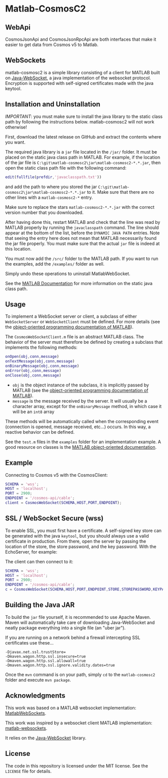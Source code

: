 Matlab-CosmosC2
===============

WebApi
---

CosmosJsonApi and CosmosJsonRpcApi are both interfaces that make it easier to get data from Cosmos v5 to Matlab. 


WebSockets
---

matlab-cosmosc2 is a simple library consisting of a client for MATLAB built on [Java-WebSocket](https://github.com/TooTallNate/Java-WebSocket), a java implementation of the websocket protocol. Encryption is supported with self-signed certificates made with the java keytool.

Installation and Uninstallation
---

*IMPORTANT*: you must make sure to install the java library to the static class path by following the instructions below. matlab-cosmosc2 will not work otherwise!

First, download the latest release on GitHub and extract the contents where you want.

The required java library is a `jar` file located in the `/jar/` folder. It must be placed on the static java class path in MATLAB. For example, if the location of the jar file is `C:\git\matlab-cosmosc2\jar\matlab-cosmosc2-*.*.jar`, then open the static class path file with the following command:
```matlab
edit(fullfile(prefdir,'javaclasspath.txt'))
```
and add the path to where you stored the jar `C:\git\matlab-cosmosc2\jar\matlab-cosmosc2-*.*.jar` to it. Make sure that there are no other lines with a `matlab-cosmosc2-*` entry.

Make sure to replace the stars `matlab-cosmosc2-*.*.jar` with the correct version number that you downloaded.

After having done this, restart MATLAB and check that the line was read by MATLAB properly by running the `javaclasspath` command. The line should appear at the bottom of the list, before the `DYNAMIC JAVA PATH` entries. Note that seeing the entry here does not mean that MATLAB necessarily found the jar file properly. You must make sure that the actual `jar` file is indeed at this location.

You must now add the `/src/` folder to the MATLAB  path. If you want to run the examples, add the `/examples/` folder as well.

Simply undo these operations to uninstall MatlabWebSocket.

See the [MATLAB  Documentation](http://www.mathworks.com/help/matlab/matlab_external/static-path.html) for more information on the static java class path.

Usage
---

To implement a WebSocket server or client, a subclass of either `WebSocketServer` or `WebSocketClient` must be defined. For more details (see the [object-oriented programming documentation of MATLAB](http://www.mathworks.com/help/matlab/object-oriented-programming.html)).

The `CosmosWebSocketClient.m` file is an abstract MATLAB class. The behavior of the server must therefore be defined by creating a subclass that implements the following methods:

```matlab
onOpen(obj,conn,message)
onTextMessage(obj,conn,message)
onBinaryMessage(obj,conn,message)
onError(obj,conn,message)
onClose(obj,conn,message)
```

 * `obj` is the object instance of the subclass, it is implicitly passed by MATLAB (see the [object-oriented programming documentation of MATLAB](http://www.mathworks.com/help/matlab/object-oriented-programming.html)).
 * `message` is the message received by the server. It will usually be a character array, except for the `onBinaryMessage` method, in which case it will be an `int8` array

These methods will be automatically called when the corresponding event (connection is opened, message received, etc...) occurs. In this way, a reactive behavior can be defined.

See the `test.m` files in the `examples` folder for an implementation example. A good resource on classes is the [MATLAB object-oriented documentation](http://www.mathworks.com/help/matlab/object-oriented-programming.html).

Example
---

Connecting to Cosmos v5 with the CosmosClient:

```matlab
SCHEMA = 'wss';
HOST = 'localhost';
PORT = 2900;
ENDPOINT = '/cosmos-api/cable';
client = CosmosWebSocket(SCHEMA,HOST,PORT,ENDPOINT);
```


SSL / WebSocket Secure (wss)
---

To enable SSL, you must first have a certificate. A self-signed key store can be generated with the java `keytool`, but you should always use a valid certificate in production. From there, open the server by passing the location of the store, the store password, and the key password. With the EchoServer, for example:

The client can then connect to it:
```matlab
SCHEMA = 'wss';
HOST = 'localhost';
PORT = 2900;
ENDPOINT = '/cosmos-api/cable';
c = CosmosWebSocket(SCHEMA,HOST,PORT,ENDPOINT,STORE,STOREPASSWORD,KEYPASSWORD);
```

Building the Java JAR
---

To build the `jar` file yourself, it is recommended to use Apache Maven. Maven will automatically take care of downloading Java-WebSocket and neatly package everything into a single file (an "uber jar"). 

If you are running on a network behind a firewall intercepting SSL certificates use these...

```
-Djavax.net.ssl.trustStore=
-Dmaven.wagon.http.ssl.insecure=true
-Dmaven.wagon.http.ssl.allowall=true
-Dmaven.wagon.http.ssl.ignore.validity.dates=true
```

Once the `mvn` command is on your path, simply `cd` to the `matlab-cosmosc2` folder and execute `mvn package`.

Acknowledgments
---

This work was based on a MATLAB websocket implementation:  [MatlabWebSockets](https://github.com/jebej/MatlabWebSocket).

This work was inspired by a websocket client MATLAB implementation:  [matlab-websockets](https://github.com/mingot/matlab-websockets).

It relies on the [Java-WebSocket](https://github.com/TooTallNate/Java-WebSocket) library.

License
---

The code in this repository is licensed under the MIT license. See the `LICENSE` file for details.
